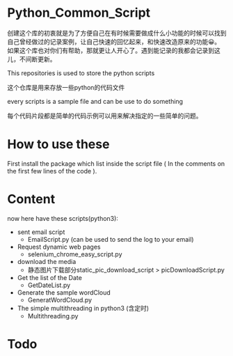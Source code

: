 # Python_Common_Script
创建这个库的初衷就是为了方便自己在有时候需要做成什么小功能的时候可以找到自己曾经做过的记录案例，让自己快速的回忆起来，和快速改造原来的功能😀。如果这个库也对你们有帮助，那就更让人开心了。遇到能记录的我都会记录到这儿，不间断更新。  

This repositories is used to store the python scripts

这个仓库是用来存放一些python的代码文件  


every scripts is a sample file and can be use to do something

每个代码片段都是简单的代码示例可以用来解决指定的一些简单的问题。  

# How to use these  
First install the package which list inside the script file ( In the comments on the first few lines of the code ).  

# Content   
now here have these scripts(python3):
+ sent email script 
    + EmailScript.py (can be used to send the log to your email) 
+ Request dynamic web pages
    + selenium_chrome_easy_script.py  
+ download the media
    + 静态图片下载部分static_pic_download_script > picDownloadScript.py  
+ Get the list of the Date  
    + GetDateList.py  
+ Generate the sample wordCloud
    + GeneratWordCloud.py 
+ The simple multithreading in python3 (含定时)
    + Multithreading.py  



# Todo 


